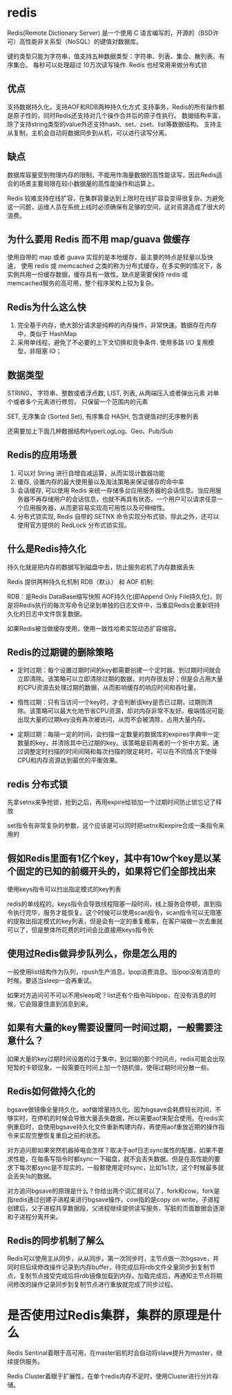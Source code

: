 # redis
Redis(Remote Dictionary Server) 是一个使用 C 语言编写的，开源的（BSD许可）高性能非关系型（NoSQL）的键值对数据库。

键的类型只能为字符串，值支持五种数据类型：字符串、列表、集合、散列表、有序集合。
每秒可以处理超过 10万次读写操作. Redis 也经常用来做分布式锁

## 优点

支持数据持久化，支持AOF和RDB两种持久化方式
支持事务，Redis的所有操作都是原子性的，同时Redis还支持对几个操作合并后的原子性执行。
数据结构丰富，除了支持string类型的value外还支持hash、set、zset、list等数据结构。
支持主从复制，主机会自动将数据同步到从机，可以进行读写分离。

## 缺点
数据库容量受到物理内存的限制，不能用作海量数据的高性能读写，因此Redis适合的场景主要局限在较小数据量的高性能操作和运算上。

Redis 较难支持在线扩容，在集群容量达到上限时在线扩容会变得很复杂。为避免这一问题，运维人员在系统上线时必须确保有足够的空间，这对资源造成了很大的浪费。

## 为什么要用 Redis 而不用 map/guava 做缓存
使用自带的 map 或者 guava 实现的是本地缓存，最主要的特点是轻量以及快速，
使用 redis 或 memcached 之类的称为分布式缓存，在多实例的情况下，各实例共用一份缓存数据，缓存具有一致性。缺点是需要保持 redis 或 memcached服务的高可用，整个程序架构上较为复杂。

## Redis为什么这么快
1. 完全基于内存，绝大部分请求是纯粹的内存操作，非常快速。数据存在内存中，类似于 HashMap
2. 采用单线程，避免了不必要的上下文切换和竞争条件. 使用多路 I/O 复用模型，非阻塞 IO；

## 数据类型

STRING， 字符串、整数或者浮点数, 
LIST, 列表, 从两端压入或者弹出元素
对单个或者多个元素进行修剪，
只保留一个范围内的元素

SET, 无序集合
(Sorted Set), 有序集合
HASH, 包含键值对的无序散列表

还需要加上下面几种数据结构HyperLogLog、Geo、Pub/Sub

## Redis的应用场景
1. 可以对 String 进行自增自减运算，从而实现计数器功能
2. 缓存, 设置内存的最大使用量以及淘汰策略来保证缓存的命中率
3. 会话缓存, 可以使用 Redis 来统一存储多台应用服务器的会话信息。当应用服务器不再存储用户的会话信息，也就不再具有状态，一个用户可以请求任意一个应用服务器，从而更容易实现高可用性以及可伸缩性。
4. 分布式锁实现, Redis 自带的 SETNX 命令实现分布式锁，除此之外，还可以使用官方提供的 RedLock 分布式锁实现。

## 什么是Redis持久化
持久化就是把内存的数据写到磁盘中去，防止服务宕机了内存数据丢失

Redis 提供两种持久化机制 RDB（默认） 和 AOF 机制:

RDB：是Redis DataBase缩写快照
AOF持久化(即Append Only File持久化)，则是将Redis执行的每次写命令记录到单独的日志文件中，当重启Redis会重新将持久化的日志中文件恢复数据。


如果Redis被当做缓存使用，使用一致性哈希实现动态扩容缩容。

## Redis的过期键的删除策略
* 定时过期：每个设置过期时间的key都需要创建一个定时器，到过期时间就会立即清除。该策略可以立即清除过期的数据，对内存很友好；但是会占用大量的CPU资源去处理过期的数据，从而影响缓存的响应时间和吞吐量。

* 惰性过期：只有当访问一个key时，才会判断该key是否已过期，过期则清除。该策略可以最大化地节省CPU资源，却对内存非常不友好。极端情况可能出现大量的过期key没有再次被访问，从而不会被清除，占用大量内存。

* 定期过期：每隔一定的时间，会扫描一定数量的数据库的expires字典中一定数量的key，并清除其中已过期的key。该策略是前两者的一个折中方案。通过调整定时扫描的时间间隔和每次扫描的限定耗时，可以在不同情况下使得CPU和内存资源达到最优的平衡效果。

## redis 分布式锁

先拿setnx来争抢锁，抢到之后，再用expire给锁加一个过期时间防止锁忘记了释放

set指令有非常复杂的参数，这个应该是可以同时把setnx和expire合成一条指令来用的

## 假如Redis里面有1亿个key，其中有10w个key是以某个固定的已知的前缀开头的，如果将它们全部找出来

使用keys指令可以扫出指定模式的key列表

redis的单线程的。keys指令会导致线程阻塞一段时间，线上服务会停顿，直到指令执行完毕，服务才能恢复。这个时候可以使用scan指令，scan指令可以无阻塞的提取出指定模式的key列表，但是会有一定的重复概率，在客户端做一次去重就可以了，但是整体所花费的时间会比直接用keys指令长

## 使用过Redis做异步队列么，你是怎么用的

一般使用list结构作为队列，rpush生产消息，lpop消费消息。当lpop没有消息的时候，要适当sleep一会再重试。

如果对方追问可不可以不用sleep呢？list还有个指令叫blpop，在没有消息的时候，它会阻塞住直到消息到来。

## 如果有大量的key需要设置同一时间过期，一般需要注意什么？

如果大量的key过期时间设置的过于集中，到过期的那个时间点，redis可能会出现短暂的卡顿现象。一般需要在时间上加一个随机值，使得过期时间分散一些。

## Redis如何做持久化的
bgsave做镜像全量持久化，aof做增量持久化。因为bgsave会耗费较长时间，不够实时，在停机的时候会导致大量丢失数据，所以需要aof来配合使用。在redis实例重启时，会使用bgsave持久化文件重新构建内存，再使用aof重放近期的操作指令来实现完整恢复重启之前的状态。

对方追问那如果突然机器掉电会怎样？取决于aof日志sync属性的配置，如果不要求性能，在每条写指令时都sync一下磁盘，就不会丢失数据。但是在高性能的要求下每次都sync是不现实的，一般都使用定时sync，比如1s1次，这个时候最多就会丢失1s的数据。

对方追问bgsave的原理是什么？你给出两个词汇就可以了，fork和cow。fork是指redis通过创建子进程来进行bgsave操作，cow指的是copy on write，子进程创建后，父子进程共享数据段，父进程继续提供读写服务，写脏的页面数据会逐渐和子进程分离开来。

## Redis的同步机制了解么
Redis可以使用主从同步，从从同步。第一次同步时，主节点做一次bgsave，并同时将后续修改操作记录到内存buffer，待完成后将rdb文件全量同步到复制节点，复制节点接受完成后将rdb镜像加载到内存。加载完成后，再通知主节点将期间修改的操作记录同步到复制节点进行重放就完成了同步过程。


# 是否使用过Redis集群，集群的原理是什么
Redis Sentinal着眼于高可用，在master宕机时会自动将slave提升为master，继续提供服务。

Redis Cluster着眼于扩展性，在单个redis内存不足时，使用Cluster进行分片存储。


